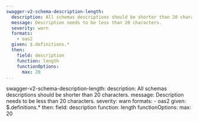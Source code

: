 ```yaml
---
swagger-v2-schema-description-length:
  description: All schemas descriptions should be shorter than 20 characters.
  message: Description needs to be less than 20 characters.
  severity: warn
  formats:
    - oas2
  given: $.definitions.*
  then:
    field: description
    function: length
    functionOptions:
      max: 20
...
```

swagger-v2-schema-description-length:
  description: All schemas descriptions should be shorter than 20 characters.
  message: Description needs to be less than 20 characters.
  severity: warn
  formats:
    - oas2
  given: $.definitions.*
  then:
    field: description
    function: length
    functionOptions:
      max: 20
